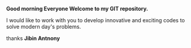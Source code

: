 **Good morning Everyone
Welcome to my GIT repository.**

I would like to work with you to develop innovative and exciting codes to solve modern day's problems.

thanks
**Jibin Antnony**
